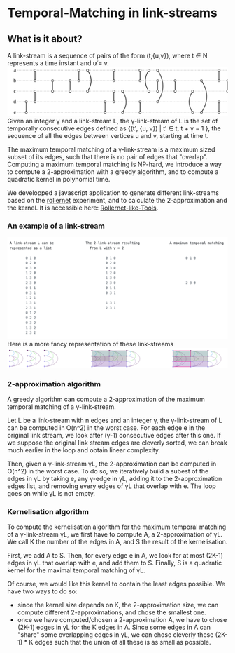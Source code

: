 # Temporal-Matching in link-streams

## What is it about?
A link-stream is a sequence of pairs of the form (t,{u,v}), where t ∈ N represents a time instant and u ̸= v.
![alt complex-networks-example](./complex-networks-example.svg)
Given an integer γ and a link-stream L, the γ-link-stream of L is the set of temporally consecutive edges defined as {(t′, {u, v}) | t′ ∈  t, t + γ − 1 }, the sequence of all the edges between vertices u and v, starting at time t.

The maximum temporal matching of a γ-link-stream is a maximum sized subset of its edges, such that there is no pair of edges that "overlap".
Computing a maximum temporal matching is NP-hard, we introduce a way to compute a 2-approximation with a greedy algorithm, and to compute a quadratic kernel in polynomial time.

We developped a javascript application to generate different link-streams based on the [rollernet](http://www-rp.lip6.fr/rollernet/en/experience/experience.html) experiment, and to calculate the 2-approximation and the kernel. It is accessible here: [Rollernet-like-Tools](https://antoinedimitriroux.github.io/).

### An example of a link-stream
![alt simple-link-stream-example-txt](/simple-link-stream-example.png)
Here is a more fancy representation of these link-streams
![alt simple-link-stream-example-img](/simple-link-stream-horizontal-image.png)

### 2-approximation algorithm
A greedy algorithm can compute a 2-approximation of the maximum temporal matching of a γ-link-stream.

Let L be a link-stream with n edges and an integer γ, the γ-link-stream of L can be computed in O(n^2) in the worst case.
For each edge e in the original link stream, we look after (γ-1) consecutive edges after this one. If we suppose the original link stream edges are cleverly sorted, we can break much earlier in the loop and obtain linear complexity.

Then, given a γ-link-stream γL, the 2-approximation can be computed in O(n^2) in the worst case.
To do so, we iteratively build a subest of the edges in γL by taking e, any γ-edge in γL, adding it to the 2-approximation edges list, and removing every edges of γL that overlap with e. The loop goes on while γL is not empty.

### Kernelisation algorithm
To compute the kernelisation algorithm for the maximum temporal matching of a γ-link-stream γL, we first have to compute A, a 2-approximation of γL.
We call K the number of the edges in A, and S the result of the kernelisation.

First, we add A to S. Then, for every edge e in A, we look for at most (2K-1) edges in γL that overlap with e, and add them to S. Finally, S is a quadratic kernel for the maximal temporal matching of γL.

Of course, we would like this kernel to contain the least edges possible.
We have two ways to do so:
-   since the kernel size depends on K, the 2-approximation size, we can compute different 2-approximations, and chose the smallest one.
-   once we have computed/chosen a 2-approximation A, we have to chose (2K-1) edges in γL for the K edges in A. Since some edges in A can "share" some overlapping edges in γL, we can chose cleverly these (2K-1) * K edges such that the union of all these is as small as possible.
